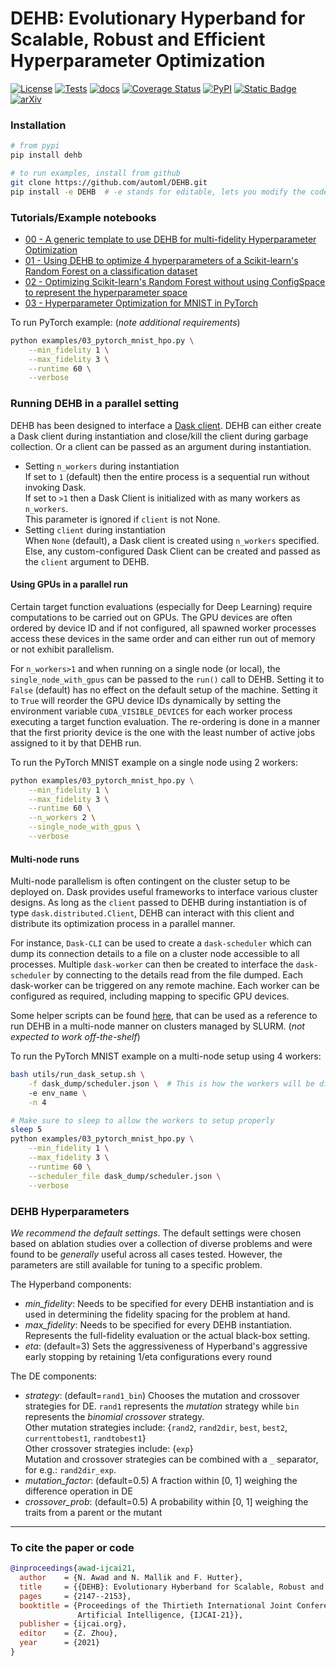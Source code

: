 # DEHB: Evolutionary Hyperband for Scalable, Robust and Efficient Hyperparameter Optimization
[![License](https://img.shields.io/badge/License-Apache_2.0-blue.svg)](https://opensource.org/licenses/Apache-2.0)
[![Tests](https://github.com/automl/DEHB/actions/workflows/pytest.yml/badge.svg)](https://github.com/automl/DEHB/actions/workflows/pytest.yml)
[![docs](https://github.com/automl/DEHB/actions/workflows/docs.yml/badge.svg)](https://automl.github.io/DEHB/)
[![Coverage Status](https://coveralls.io/repos/github/automl/DEHB/badge.svg)](https://coveralls.io/github/automl/DEHB)
[![PyPI](https://img.shields.io/pypi/v/dehb)](https://pypi.org/project/dehb/)
[![Static Badge](https://img.shields.io/badge/python-3.8%20%7C%203.9%20%7C%203.10%20%7C%203.11%20-blue)](https://pypi.org/project/dehb/)
[![arXiv](https://img.shields.io/badge/arXiv-2105.09821-b31b1b.svg)](https://arxiv.org/abs/2105.09821)
### Installation
```bash
# from pypi
pip install dehb

# to run examples, install from github
git clone https://github.com/automl/DEHB.git
pip install -e DEHB  # -e stands for editable, lets you modify the code and rerun things
```

### Tutorials/Example notebooks

* [00 - A generic template to use DEHB for multi-fidelity Hyperparameter Optimization](examples/00_interfacing_DEHB.ipynb)
* [01 - Using DEHB to optimize 4 hyperparameters of a Scikit-learn's Random Forest on a classification dataset](examples/01_Optimizing_RandomForest_using_DEHB.ipynb)
* [02 - Optimizing Scikit-learn's Random Forest without using ConfigSpace to represent the hyperparameter space](examples/02_using%20DEHB_without_ConfigSpace.ipynb)
* [03 - Hyperparameter Optimization for MNIST in PyTorch](examples/03_pytorch_mnist_hpo.py)

To run PyTorch example: (*note additional requirements*) 
```bash
python examples/03_pytorch_mnist_hpo.py \
    --min_fidelity 1 \
    --max_fidelity 3 \
    --runtime 60 \
    --verbose
```

### Running DEHB in a parallel setting

DEHB has been designed to interface a [Dask client](https://distributed.dask.org/en/latest/api.html#distributed.Client).
DEHB can either create a Dask client during instantiation and close/kill the client during garbage collection. 
Or a client can be passed as an argument during instantiation.

* Setting `n_workers` during instantiation \
    If set to `1` (default) then the entire process is a sequential run without invoking Dask. \
    If set to `>1` then a Dask Client is initialized with as many workers as `n_workers`. \
    This parameter is ignored if `client` is not None.
* Setting `client` during instantiation \
    When `None` (default), a Dask client is created using `n_workers` specified. \
    Else, any custom-configured Dask Client can be created and passed as the `client` argument to DEHB.
  
#### Using GPUs in a parallel run

Certain target function evaluations (especially for Deep Learning) require computations to be 
carried out on GPUs. The GPU devices are often ordered by device ID and if not configured, all 
spawned worker processes access these devices in the same order and can either run out of memory or
not exhibit parallelism.

For `n_workers>1` and when running on a single node (or local), the `single_node_with_gpus` can be 
passed to the `run()` call to DEHB. Setting it to `False` (default) has no effect on the default setup 
of the machine. Setting it to `True` will reorder the GPU device IDs dynamically by setting the environment 
variable `CUDA_VISIBLE_DEVICES` for each worker process executing a target function evaluation. The re-ordering 
is done in a manner that the first priority device is the one with the least number of active jobs assigned 
to it by that DEHB run.

To run the PyTorch MNIST example on a single node using 2 workers:  
```bash
python examples/03_pytorch_mnist_hpo.py \
    --min_fidelity 1 \
    --max_fidelity 3 \
    --runtime 60 \
    --n_workers 2 \
    --single_node_with_gpus \
    --verbose
```

#### Multi-node runs

Multi-node parallelism is often contingent on the cluster setup to be deployed on. Dask provides useful 
frameworks to interface various cluster designs. As long as the `client` passed to DEHB during 
instantiation is of type `dask.distributed.Client`, DEHB can interact with this client and 
distribute its optimization process in a parallel manner. 

For instance, `Dask-CLI` can be used to create a `dask-scheduler` which can dump its connection 
details to a file on a cluster node accessible to all processes. Multiple `dask-worker` can then be
created to interface the `dask-scheduler` by connecting to the details read from the file dumped. Each
dask-worker can be triggered on any remote machine. Each worker can be configured as required, 
including mapping to specific GPU devices. 

Some helper scripts can be found [here](utils/), that can be used as a reference to run DEHB in a multi-node 
manner on clusters managed by SLURM. (*not expected to work off-the-shelf*)

To run the PyTorch MNIST example on a multi-node setup using 4 workers:
```bash
bash utils/run_dask_setup.sh \
    -f dask_dump/scheduler.json \  # This is how the workers will be discovered by DEHB
    -e env_name \
    -n 4

# Make sure to sleep to allow the workers to setup properly
sleep 5
python examples/03_pytorch_mnist_hpo.py \
    --min_fidelity 1 \
    --max_fidelity 3 \
    --runtime 60 \
    --scheduler_file dask_dump/scheduler.json \
    --verbose
```

### DEHB Hyperparameters

*We recommend the default settings*.
The default settings were chosen based on ablation studies over a collection of diverse problems 
and were found to be *generally* useful across all cases tested. 
However, the parameters are still available for tuning to a specific problem.

The Hyperband components:
* *min\_fidelity*: Needs to be specified for every DEHB instantiation and is used in determining 
the fidelity spacing for the problem at hand.
* *max\_fidelity*: Needs to be specified for every DEHB instantiation. Represents the full-fidelity 
evaluation or the actual black-box setting.
* *eta*: (default=3) Sets the aggressiveness of Hyperband's aggressive early stopping by retaining
1/eta configurations every round
  
The DE components:
* *strategy*: (default=`rand1_bin`) Chooses the mutation and crossover strategies for DE. `rand1` 
represents the *mutation* strategy while `bin` represents the *binomial crossover* strategy. \
  Other mutation strategies include: {`rand2`, `rand2dir`, `best`, `best2`, `currenttobest1`, `randtobest1`}\
  Other crossover strategies include: {`exp`}\
  Mutation and crossover strategies can be combined with a `_` separator, for e.g.: `rand2dir_exp`.
* *mutation_factor*: (default=0.5) A fraction within [0, 1] weighing the difference operation in DE
* *crossover_prob*: (default=0.5) A probability within [0, 1] weighing the traits from a parent or the mutant

---

### To cite the paper or code

```bibtex
@inproceedings{awad-ijcai21,
  author    = {N. Awad and N. Mallik and F. Hutter},
  title     = {{DEHB}: Evolutionary Hyberband for Scalable, Robust and Efficient Hyperparameter Optimization},
  pages     = {2147--2153},
  booktitle = {Proceedings of the Thirtieth International Joint Conference on
               Artificial Intelligence, {IJCAI-21}},
  publisher = {ijcai.org},
  editor    = {Z. Zhou},
  year      = {2021}
}
